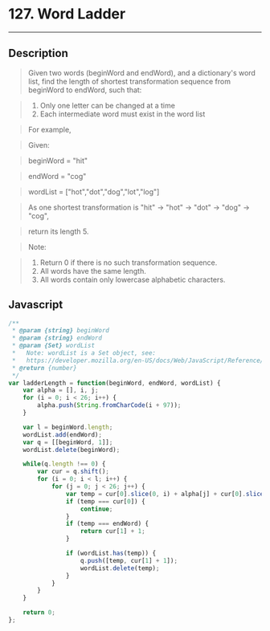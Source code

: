 # 127. Word Ladder

---

## Description

> Given two words (beginWord and endWord), and a dictionary's word list, find the length of shortest transformation sequence from beginWord to endWord, such that:

> 1. Only one letter can be changed at a time
> 2. Each intermediate word must exist in the word list

> For example,

> Given:

> beginWord = "hit"

> endWord = "cog"

> wordList = ["hot","dot","dog","lot","log"]

> As one shortest transformation is "hit" -> "hot" -> "dot" -> "dog" -> "cog",

> return its length 5.

> Note:

> 1. Return 0 if there is no such transformation sequence.
> 2. All words have the same length.
> 3. All words contain only lowercase alphabetic characters.




## Javascript

```javascript
/**
 * @param {string} beginWord
 * @param {string} endWord
 * @param {Set} wordList
 *   Note: wordList is a Set object, see:
 *   https://developer.mozilla.org/en-US/docs/Web/JavaScript/Reference/Global_Objects/Set
 * @return {number}
 */
var ladderLength = function(beginWord, endWord, wordList) {
    var alpha = [], i, j;
    for (i = 0; i < 26; i++) {
        alpha.push(String.fromCharCode(i + 97));
    }

    var l = beginWord.length;
    wordList.add(endWord);
    var q = [[beginWord, 1]];
    wordList.delete(beginWord);

    while(q.length !== 0) {
        var cur = q.shift();
        for (i = 0; i < l; i++) {
            for (j = 0; j < 26; j++) {
                var temp = cur[0].slice(0, i) + alpha[j] + cur[0].slice(i + 1);
                if (temp === cur[0]) {
                    continue;
                }
                if (temp === endWord) {
                    return cur[1] + 1;
                } 

                if (wordList.has(temp)) {
                    q.push([temp, cur[1] + 1]);
                    wordList.delete(temp);
                }
            }
        }
    }

    return 0;
};
```
